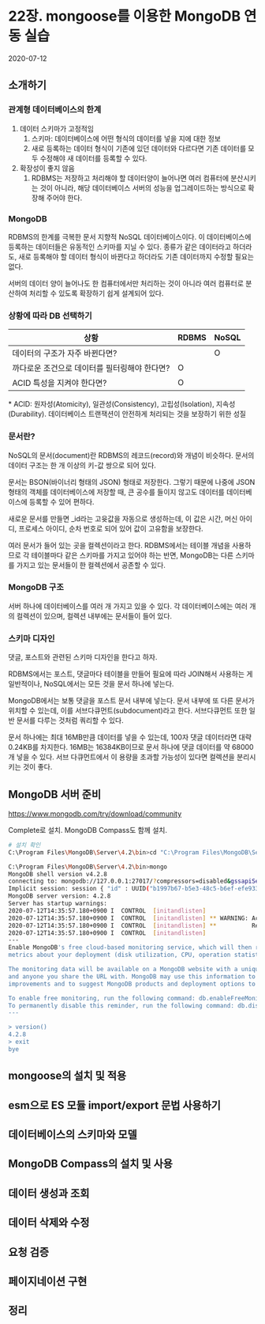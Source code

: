# 22장. mongoose를 이용한 MongoDB 연동 실습

2020-07-12

## 소개하기

### 관계형 데이터베이스의 한계

1. 데이터 스키마가 고정적임
   1. 스키마: 데이터베이스에 어떤 형식의 데이터를 넣을 지에 대한 정보
   2. 새로 등록하는 데이터 형식이 기존에 있던 데이터와 다르다면 기존 데이터를 모두 수정해야 새 데이터를 등록할 수 있다.
2. 확장성이 좋지 않음
   1. RDBMS는 저장하고 처리해야 할 데이터양이 늘어나면 여러 컴퓨터에 분산시키는 것이 아니라, 해당 데이터베이스 서버의 성능을 업그레이드하는 방식으로 확장해 주어야 한다.

### MongoDB

RDBMS의 한계를 극복한 문서 지향적 NoSQL 데이터베이스이다. 이 데이터베이스에 등록하는 데이터들은 유동적인 스키마를 지닐 수 있다. 종류가 같은 데이터라고 하더라도, 새로 등록해야 할 데이터 형식이 바뀐다고 하더라도 기존 데이터까지 수정할 필요는 없다.

서버의 데이터 양이 늘어나도 한 컴퓨터에서만 처리하는 것이 아니라 여러 컴퓨터로 분산하여 처리할 수 있도록 확장하기 쉽게 설계되어 있다.

### 상황에 따라 DB 선택하기

| 상황                                          | RDBMS | NoSQL |
| --------------------------------------------- | ----- | ----- |
| 데이터의 구조가 자주 바뀐다면?                |       | O     |
| 까다로운 조건으로 데이터를 필터링해야 한다면? | O     |       |
| ACID 특성을 지켜야 한다면?                    | O     |       |

\* ACID: 원자성(Atomicity), 일관성(Consistency), 고립성(Isolation), 지속성(Durability). 데이터베이스 트랜잭션이 안전하게 처리되는 것을 보장하기 위한 성질

### 문서란?

NoSQL의 문서(document)란 RDBMS의 레코드(record)와 개념이 비슷하다. 문서의 데이터 구조는 한 개 이상의 키-값 쌍으로 되어 있다.

문서는 BSON(바이너리 형태의 JSON) 형태로 저장한다. 그렇기 때문에 나중에 JSON 형태의 객체를 데이터베이스에 저장할 때, 큰 공수를 들이지 않고도 데이터를 데이터베이스에 등록할 수 있어 편하다.

새로운 문서를 만들면 \_id라는 고윳값을 자동으로 생성하는데, 이 값은 시간, 머신 아이디, 프로세스 아이디, 순차 번호로 되어 있어 값이 고유함을 보장한다.

여러 문서가 들어 있는 곳을 컬렉션이라고 한다. RDBMS에서는 테이블 개념을 사용하므로 각 테이블마다 같은 스키마를 가지고 있어야 하는 반면, MongoDB는 다른 스키마를 가지고 있는 문서들이 한 컬렉션에서 공존할 수 있다.

### MongoDB 구조

서버 하나에 데이터베이스를 여러 개 가지고 있을 수 있다. 각 데이터베이스에는 여러 개의 컬렉션이 있으며, 컬렉션 내부에는 문서들이 들어 있다.

### 스키마 디자인

댓글, 포스트와 관련된 스키마 디자인을 한다고 하자.

RDBMS에서는 포스트, 댓글마다 테이블을 만들어 필요에 따라 JOIN해서 사용하는 게 일반적이나, NoSQL에서는 모든 것을 문서 하나에 넣는다.

MongoDB에서는 보통 댓글을 포스트 문서 내부에 넣는다. 문서 내부에 또 다른 문서가 위치할 수 있는데, 이를 서브다큐먼트(subdocument)라고 한다. 서브다큐먼트 또한 일반 문서를 다루는 것처럼 쿼리할 수 있다.

문서 하나에는 최대 16MB만큼 데이터를 넣을 수 있는데, 100자 댓글 데이터라면 대략 0.24KB를 차지한다. 16MB는 16384KB이므로 문서 하나에 댓글 데이터를 약 68000개 넣을 수 있다. 서브 다큐먼트에서 이 용량을 초과할 가능성이 있다면 컬렉션을 분리시키는 것이 좋다.

## MongoDB 서버 준비

<https://www.mongodb.com/try/download/community>

Complete로 설치. MongoDB Compass도 함께 설치.

```bash
# 설치 확인
C:\Program Files\MongoDB\Server\4.2\bin>cd "C:\Program Files\MongoDB\Server\4.2\bin"

C:\Program Files\MongoDB\Server\4.2\bin>mongo
MongoDB shell version v4.2.8
connecting to: mongodb://127.0.0.1:27017/?compressors=disabled&gssapiServiceName=mongodb
Implicit session: session { "id" : UUID("b1997b67-b5e3-48c5-b6ef-efe933d0fbf0") }
MongoDB server version: 4.2.8
Server has startup warnings:
2020-07-12T14:35:57.180+0900 I  CONTROL  [initandlisten]
2020-07-12T14:35:57.180+0900 I  CONTROL  [initandlisten] ** WARNING: Access control is not enabled for the database.
2020-07-12T14:35:57.180+0900 I  CONTROL  [initandlisten] **          Read and write access to data and configuration is unrestricted.
2020-07-12T14:35:57.180+0900 I  CONTROL  [initandlisten]
---
Enable MongoDB's free cloud-based monitoring service, which will then receive and display
metrics about your deployment (disk utilization, CPU, operation statistics, etc).

The monitoring data will be available on a MongoDB website with a unique URL accessible to you
and anyone you share the URL with. MongoDB may use this information to make product
improvements and to suggest MongoDB products and deployment options to you.

To enable free monitoring, run the following command: db.enableFreeMonitoring()
To permanently disable this reminder, run the following command: db.disableFreeMonitoring()
---

> version()
4.2.8
> exit
bye
```

## mongoose의 설치 및 적용

## esm으로 ES 모듈 import/export 문법 사용하기

## 데이터베이스의 스키마와 모델

## MongoDB Compass의 설치 및 사용

## 데이터 생성과 조회

## 데이터 삭제와 수정

## 요청 검증

## 페이지네이션 구현

## 정리
